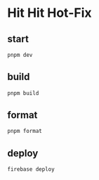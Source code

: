 # Hit Hit Hot-Fix

## start
~~~ sh
pnpm dev
~~~

## build
~~~ sh
pnpm build
~~~

## format
~~~ sh
pnpm format
~~~

## deploy
~~~ sh
firebase deploy
~~~
